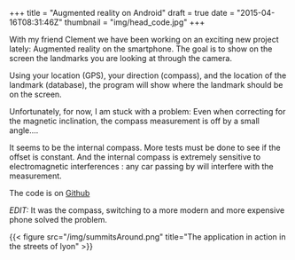 +++
title = "Augmented reality on Android"
draft = true
date = "2015-04-16T08:31:46Z"
thumbnail = "img/head_code.jpg"
+++

With my friend Clement we have been working on an exciting new project lately: Augmented reality on the smartphone. The goal is to show on the screen the landmarks you are looking at through the camera.

Using your location (GPS), your direction (compass), and the location of the landmark (database), the program will show where the landmark should be on the screen.

Unfortunately, for now, I am stuck with a problem: Even when correcting for the magnetic inclination, the compass measurement is off by a small angle....

It seems to be the internal compass. More tests must be done to see if the offset is constant. And the internal compass is extremely sensitive to electromagnetic interferences : any car passing by will interfere with the measurement.

The code is on [Github](https://github.com/Blizarre/SummitsAround)

*EDIT:* It was the compass, switching to a more modern and more expensive phone solved the problem.

{{< figure src="/img/summitsAround.png" title="The application in action in the streets of lyon" >}}